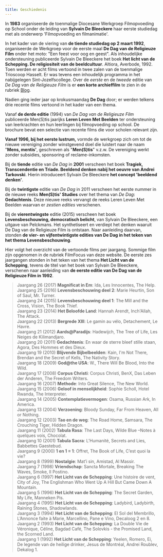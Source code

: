 ```yaml
---
title: Geschiedenis
---
```


</font></td>

</tr>

<tr>

<td bgcolor="#FCF9FF" valign="top">

In **1983** organiseerde de toenmalige Diocesane Werkgroep Filmopvoeding op School onder
 de leiding van **Sylvain De Bleeckere** haar eerste studiedag met als onderwerp 'Filmopvoeding en filmanimatie'.  

In het kader van de viering van **de tiende studiedag op 2 maart 1992**, 
organiseerde de Werkgroep voor de eerste maal **De Dag van de Religieuze Film** 
onder het moto: "Een feest voor oog en geest". Als inhoudelijke ondersteuning 
publiceerde Sylvain De Bleeckere het boek
 **Het licht van de Schepping. De religiositeit van de beeldcultuur**. 
 Altiora, Averbode, 1992\. Toen werden er acht films vertoond in twee zalen 
 van de toenmalige Trioscoop Hasselt. Er was tevens een inhoudelijk programma 
 in het nabijgelegen Sint-Jozelfscollege. 
 Over de _eerste_ en de _tweede_ editie van _De Dag van de Religieuze Film_ 
 is er **een korte archieffilm** te zien in de rubriek [Blog](../blog/index.html "archieffilm ").  

Nadien ging ieder jaar op krokusmaandag **De Dag** door; er werden telkens
 drie recente films vertoond in het kader van een thema.  

Vanaf **de derde editie** (1994) van _De Dag van de Religieuze Film_ 
publiceerde Men(S)tis jaarijks **Leren Leven Met Beelden** 
ter ondersteuning van leerkrachten en hun leerlingen bij filmopvoeding op school.
 De brochure bevat een selectie van recente films die voor scholen relevant zijn.

**Vanaf 1996, bij het eerste lustrum,** vormde de werkgroep zich om tot 
de nieuwe vereniging zonder winstgevend doel die luistert naar de naam "**Mens, mentis'**, 
geschreven als "**Men(S)tis**" v.z.w. De vereniging werkt zonder subsidies, sponsoring of reclame-inkomsten.  

Bij de **tiende** editie van _De Dag_ in **2001** verscheen 
het boek **Tragiek, Transcendentie en Triade. Beeldend denken nabij het oeuvre van Andrei Tarkovski**. 
Hierin introduceert Sylvain De Bleeckere **het concept 'beeldend denken'**.  

Bij de **twintigste** editie van _De Dag_ in 2011 verscheen het eerste nummer 
in de nieuwe reeks **Men(S)tis' Studies** over het thema van _De Dag_: **Gedachtenis**. 
Deze nieuwe reeks vervangt de reeks Leren Leven Met Beelden waarvan er _zestien edities_ verschenen.

Bij de **vierentwingste** editie (2015) verscheen het boek **Levensbeschouwing, democratisch belicht**, 
van Sylvain De Bleeckere, een uitgave van Pelckmans. Het synthetiseert en verdiept het denken waaruit 
De Dag van de Religieuze Film is ontstaan. Naar aanleiding daarvan, 
stonden **de vier- en vijfentwintigste edities van De Dag in het teken van het thema Levensbeschouwing**.

Hier volgt het overzicht van de vertoonde films per jaargang. Sommige film zijn opgenomen in de rubriek
FilmFocus van deze website. De eerste zes jaargangen stonden in het teken
van het thema **Het Licht van de Schepping**, tevens de titel van het boek
van Sylvain De Bleeckere, verschenen naar aanleiding van **de 
eerste editie van De Dag van de Religieuze Film in 1992**.

>Jaargang 26 (2017) **Magnificat in Em**: Ida, Les Innocentes, The Help.<br>
Jaargang 25 (2016) **Levensbeschouwing deel 2**: Marie Heurtin, Son of Saul, Mr. Turner.<br>
Jaargang 24 (2015) **Levensbeschouwing deel 1**: The Mill and the Cross, Vision, The Book Thief.<br>
Jaargang 23 (2014) **Het Beloofde Land**:  Hannah Arendt, Inch'Allah, The Attack.<br>
Jaargang 22 (2013) **Bergrede XIII**: Le gamin au vélo, Detachement, Le Havre.<br>
Jaargang 21 (2012) **Aards@Paradijs**: Hadewijch, The Tree of Life, Les Neiges de Kilimandjaro.<br>
Jaargang 20 (2011) **Gedachtenis**: En waar de sterre bleef stille staan, Agora, Des Hommes et des Dieux.<br>
Jaargang 19 (2010) **Blijvende Bijbelbeelden**: Kain, I'm Not There, Brendan and the Secret of Kells,
The Nativity Story.<br>
Jaargang 18 (2009) **God@the USA**: W., There Will Be Blood, Into the Wild.<br>
Jaargang 17 (2008) **Corpus Christi**: Corpus Christi, BenX, Das Leben der Anderen, The Freedom Writers.<br>
Jaargang 16 (2007) **Methode**: Into Great Silence, The New World. <br>
Jaargang 15 (2006) **Geloof in menselijkheid**: Sophie Scholl, Hotel Rwanda, The Interpreter. <br>
Jaargang 14 (2005) **Contemplatievermogen**: Osama, Russian Ark, In America. <br>
Jaargang 13 (2004) **Verzoening**: Bloody Sunday, Far From Heaven, All or Nothing. <br>
Jaargang 12 (2003) **Tao en de weg**: The Road Home, Samsara, The Crouching Tiger, Hidden Dragon.<br>
Jaargang 11 (2002) **Tabula Rasa**: The Last Days, Wilde Blue –Notes à quelques vois, Chocolat. <br>
Jaargang 10 (2001) **Tabula Sacra**: L’Humanité,  Secrets and Lies, Babbettes Gaestebud.<br>
Jaargang 9 (2000)  **1 en 1 = 1**: Offret, The Book of Life, C’est quoi la vie? <br>
Jaargang 8 (1999)  **Nostalgie**: Mat’i sin, Amistad, Al Massir. <br>
Jaargang 7 (1998)  **Vriendschap**: Sancta Mortale, Breaking The Waves, Smoke, Il Postino. <br>
Jaargang 6 (1997)  **Het Licht van de Schepping**: Une histoire de vent, City of Joy, The Englishman Who Went Up A Hill But Came Down A Mountain.<br>
Jaargang 5 (1996)  **Het Licht van de Schepping**: The Secret Garden, My Life, Manneken Pis. <br>
Jaargang 4 (1995)  **Het Licht van de Schepping**: Ladybird, Ladybirth, Raining Stones, Shadowlands. <br>
Jaargang 3 (1994)  **Het Licht van de Schepping**: El Sol del Membrillo, L’Annonce faite à Marie, Marcellino, Pane e Vino, Decaloog 2 en 8. <br>
Jaargang 2 (1993)  **Het Licht van de Schepping**: La Double Vie de Véronique, Céline, Bagdad Café,  The Solovkis - the Promised Land, the Scorned Land. <br>
Jaargang 1 (1992)  **Het Licht van de Schepping**: Yeelen, Romero, Ei, De legende van de heilige drinker, Jesus de Montréal, Andrei Roublev, Dekalog 1.<br>

